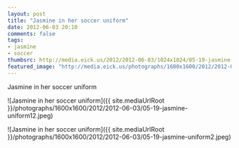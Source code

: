 ```yaml
---
layout: post
title: "Jasmine in her soccer uniform"
date: 2012-06-03 20:10
comments: false
tags: 
- jasmine
- soccer
thumbsrc: http://media.eick.us/2012/2012-06-03/1024x1024/05-19-jasmine-uniform22.jpeg
featured_image: "http://media.eick.us/photographs/1600x1600/2012/2012-06-03/05-19-jasmine-uniform12.jpeg"
---
```

Jasmine in her soccer uniform



![Jasmine in her soccer uniform]({{ site.mediaUrlRoot }}/photographs/1600x1600/2012/2012-06-03/05-19-jasmine-uniform12.jpeg)




![Jasmine in her soccer uniform]({{ site.mediaUrlRoot }}/photographs/1600x1600/2012/2012-06-03/05-19-jasmine-uniform2.jpeg)
